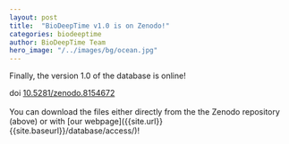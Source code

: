 ```yaml
---
layout: post
title:  "BioDeepTime v1.0 is on Zenodo!"
categories: biodeeptime
author: BioDeepTime Team 
hero_image: "/../images/bg/ocean.jpg"
---
```



Finally, the version 1.0 of the database is online! 

<div class="control">
<div class="tags has-addons">
	<span class="tag is-dark is-large">doi</span>
	<a href="https://doi.org/10.5281/zenodo.8154672" class="tag is-info is-large">10.5281/zenodo.8154672</a>
</div>
</div>

<br>
You can download the files either directly from the the Zenodo repository (above) or with [our webpage]({{site.url}}{{site.baseurl}}/database/access/)! 
